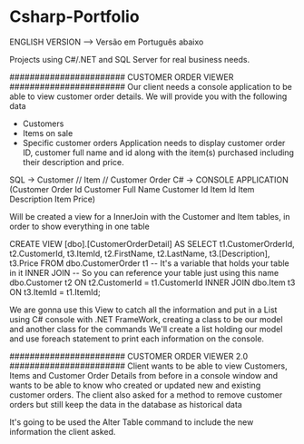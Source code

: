 # Csharp-Portfolio

ENGLISH VERSION --> Versão em Português abaixo


Projects using C#/.NET and SQL Server for real business needs.

####################### CUSTOMER ORDER VIEWER #######################
Our client needs a console application to be able to view customer order details. We will provide you with the following data
- Customers
- Items on sale
- Specific customer orders
Application needs to display customer order ID, customer full name and id along with the item(s) purchased including their description and price.

SQL -> Customer // Item // Customer Order
C# -> CONSOLE APPLICATION (Customer Order Id
                           Customer Full Name 
                           Customer Id
                           Item Id
                           Item Description
                           Item Price)

Will be created a view for a InnerJoin with the Customer and Item tables, in order to show everything in one table

CREATE VIEW [dbo].[CustomerOrderDetail] AS
SELECT
	t1.CustomerOrderId,
	t2.CustomerId,
	t3.ItemId,
	t2.FirstName,
	t2.LastName,
	t3.[Description], 
	t3.Price
	FROM
		dbo.CustomerOrder t1 -- It's a variable that holds your table in it
	INNER JOIN						 -- So you can reference your table just using this name
		dbo.Customer t2 ON t2.CustomerId = t1.CustomerId
	INNER JOIN
		dbo.Item t3 ON t3.ItemId = t1.ItemId;


We are gonna use this View to catch all the information and put in a List using C# console with .NET FrameWork, creating a class to be our model and another class for the commands
We'll create a list holding our model and use foreach statement to print each information on the console.
  
####################### CUSTOMER ORDER VIEWER 2.0 #######################
Client wants to be able to view Customers, Items and Customer Order Details from before in a console window
and wants to be able to know who created or updated new and existing customer orders. The client also asked for
a method to remove customer orders but still keep the data in the database as historical data

It's going to be used the Alter Table command to include the new information the client asked. 

